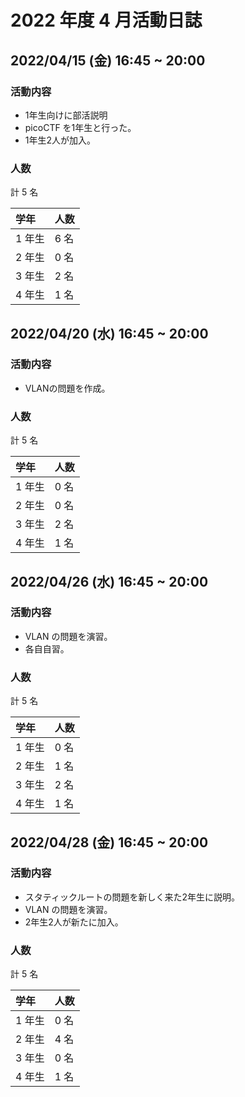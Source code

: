 # 2022 年度 4 月活動日誌

## 2022/04/15 (金) 16:45 ~ 20:00

### 活動内容

- 1年生向けに部活説明
- picoCTF を1年生と行った。
- 1年生2人が加入。

### 人数

計 5 名

| 学年   | 人数  |
|:-----|:----|
| 1 年生 | 6 名 |
| 2 年生 | 0 名 |
| 3 年生 | 2 名 |
| 4 年生 | 1 名 |

## 2022/04/20 (水) 16:45 ~ 20:00

### 活動内容

- VLANの問題を作成。

### 人数

計 5 名

| 学年   | 人数  |
|:-----|:----|
| 1 年生 | 0 名 |
| 2 年生 | 0 名 |
| 3 年生 | 2 名 |
| 4 年生 | 1 名 |


## 2022/04/26 (水) 16:45 ~ 20:00

### 活動内容

- VLAN の問題を演習。
- 各自自習。

### 人数

計 5 名

| 学年   | 人数  |
|:-----|:----|
| 1 年生 | 0 名 |
| 2 年生 | 1 名 |
| 3 年生 | 2 名 |
| 4 年生 | 1 名 |


## 2022/04/28 (金) 16:45 ~ 20:00

### 活動内容

- スタティックルートの問題を新しく来た2年生に説明。
- VLAN の問題を演習。
- 2年生2人が新たに加入。

### 人数

計 5 名

| 学年   | 人数  |
|:-----|:----|
| 1 年生 | 0 名 |
| 2 年生 | 4 名 |
| 3 年生 | 0 名 |
| 4 年生 | 1 名 |